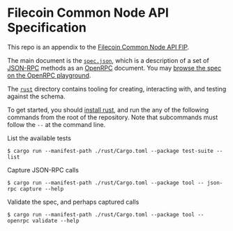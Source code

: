 # Filecoin Common Node API Specification

This repo is an appendix to the [Filecoin Common Node API FIP](https://github.com/filecoin-project/FIPs/pull/1027).

The main document is the [`spec.json`](./spec.json), which is a description of a
set of [JSON-RPC](https://www.jsonrpc.org/) methods as an [OpenRPC](https://spec.open-rpc.org/)
document.
You may [browse the spec on the OpenRPC playground](https://playground.open-rpc.org/?schemaUrl=https://github.com/ChainSafe/filecoin-common-node-api/raw/main/spec.json).

The [`rust`](./rust/) directory contains tooling for creating, interacting with,
and testing against the schema.

To get started, you should [install rust](https://www.rust-lang.org/tools/install),
and run the any of the following commands from the root of the repository.
Note that subcommands must follow the `--` at the command line.

List the available tests
```console
$ cargo run --manifest-path ./rust/Cargo.toml --package test-suite -- list
```

Capture JSON-RPC calls
```console
$ cargo run --manifest-path ./rust/Cargo.toml --package tool -- json-rpc capture --help
```

Validate the spec, and perhaps captured calls
```console
$ cargo run --manifest-path ./rust/Cargo.toml --package tool -- openrpc validate --help
```

